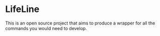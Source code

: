 # LifeLine
This is an open source project that aims to produce a wrapper for all the commands you would need to develop. 
